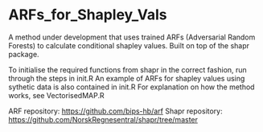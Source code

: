 # ARFs_for_Shapley_Vals

A method under development that uses trained ARFs (Adversarial Random Forests) to calculate conditional shapley values. 
Built on top of the shapr package. 

To initialise the required functions from shapr in the correct fashion, run through the steps in init.R
An example of ARFs for shapley values using sythetic data is also contained in init.R
For explanation on how the method works, see VectorisedMAP.R

ARF repository: https://github.com/bips-hb/arf
Shapr repository: https://github.com/NorskRegnesentral/shapr/tree/master

